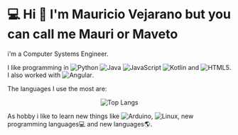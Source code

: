 
# :computer: Hi :wave: I'm Mauricio Vejarano but you can call me Mauri or Maveto

i'm a Computer Systems Engineer.

I like programming in ![Python](https://img.shields.io/badge/python-3670A0?style=for-the-badge&logo=python&logoColor=ffdd54) ![Java](https://img.shields.io/badge/java-%23ED8B00.svg?style=for-the-badge&logo=java&logoColor=white) ![JavaScript](https://img.shields.io/badge/javascript-%23323330.svg?style=for-the-badge&logo=javascript&logoColor=%23F7DF1E) ![Kotlin](https://img.shields.io/badge/kotlin-%230095D5.svg?style=for-the-badge&logo=kotlin&logoColor=white) and ![HTML5](https://img.shields.io/badge/html5-%23E34F26.svg?style=for-the-badge&logo=html5&logoColor=white). I also worked with ![Angular](https://img.shields.io/badge/angular-%23DD0031.svg?style=for-the-badge&logo=angular&logoColor=white).

The languages I use the most are:

<p align="center"> <img src="https://github-readme-stats.vercel.app/api/top-langs/?username=Maveto&theme=tokyonight" alt="Top Langs"/> </p>

As hobby i like to learn new things like ![Arduino](https://img.shields.io/badge/-Arduino-00979D?style=for-the-badge&logo=Arduino&logoColor=white), ![Linux](https://img.shields.io/badge/Linux-FCC624?style=for-the-badge&logo=linux&logoColor=black), new programming languages:computer: and new languages:earth_americas:. 
<!--
**Maveto/Maveto** is a ✨ _special_ ✨ repository because its `README.md` (this file) appears on your GitHub profile.

Here are some ideas to get you started:

- 🔭 I’m currently working on ...
- 🌱 I’m currently learning ...
- 👯 I’m looking to collaborate on ...
- 🤔 I’m looking for help with ...
- 💬 Ask me about ...
- 📫 How to reach me: ...
- 😄 Pronouns: ...
- ⚡ Fun fact: ...
-->
